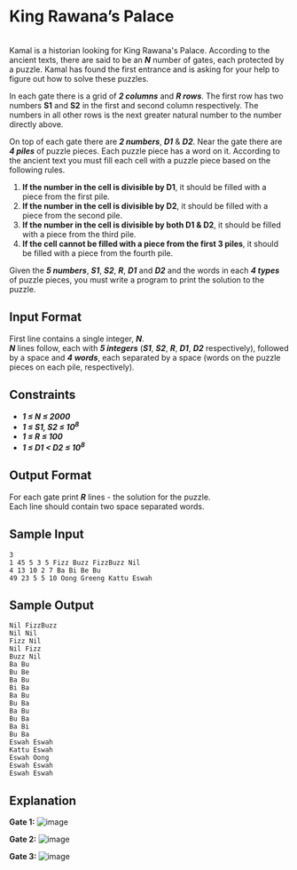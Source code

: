 # King Rawana’s Palace  
&nbsp;  
Kamal is a historian looking for King Rawana's Palace. According to the ancient texts, 
there are said to be an **_N_** number of gates, each protected by a puzzle. 
Kamal has found the first entrance and is asking for your help to figure out how to solve these puzzles.

In each gate there is a grid of **_2 columns_** and **_R rows_**. 
The first row has two numbers **S1** and **S2** in the first and second column respectively. 
The numbers in all other rows is the next greater natural number to the number directly above.

On top of each gate there are **_2 numbers_**, **_D1_** & **_D2_**. 
Near the gate there are **_4 piles_** of puzzle pieces. Each puzzle piece has a word on it. 
According to the ancient text you must fill each cell with a puzzle piece based on the following rules.

   1. **If the number in the cell is divisible by D1**, it should be filled with a piece from the first pile.
   2. **If the number in the cell is divisible by D2**, it should be filled with a piece from the second pile.
   3. **If the number in the cell is divisible by both D1 & D2**, it should be filled with a piece from the third pile.
   4. **If the cell cannot be filled with a piece from the first 3 piles**, 
   it should be filled with a piece from the fourth pile.

Given the **_5 numbers_**, **_S1_**, **_S2_**, **_R_**, **_D1_** and **_D2_** 
and the words in each **_4 types_** of puzzle pieces, you must write a program to print the solution to the puzzle. 
  
## Input Format

First line contains a single integer, **_N_**.  
**_N_** lines follow, each with **_5 integers_** (**_S1_**, **_S2_**, **_R_**, **_D1_**, **_D2_** respectively), 
followed by a space and **_4 words_**, each separated by a space (words on the puzzle pieces on each pile, 
respectively).

## Constraints

- ***1 &le; N &le; 2000***
- ***1 &le; S1, S2 &le; 10<sup>8</sup>***
- ***1 &le; R &le; 100***
- ***1 &le; D1 < D2 &le; 10<sup>8</sup>***

## Output Format

For each gate print ***R*** lines - the solution for the puzzle.  
Each line should contain two space separated words.
  
## Sample Input

```
3
1 45 5 3 5 Fizz Buzz FizzBuzz Nil
4 13 10 2 7 Ba Bi Be Bu
49 23 5 5 10 Oong Greeng Kattu Eswah
```

## Sample Output

```
Nil FizzBuzz
Nil Nil
Fizz Nil
Nil Fizz
Buzz Nil
Ba Bu
Bu Be
Ba Bu
Bi Ba
Ba Bu
Bu Ba
Ba Bu
Bu Ba
Ba Bi
Bu Ba
Eswah Eswah
Kattu Eswah
Eswah Oong
Eswah Eswah
Eswah Eswah
```
  
## Explanation

**Gate 1:**
![image](https://s3.amazonaws.com/hr-assets/0/1557961755-8059fe32da-FizzBuzz-Gate1.png)

**Gate 2:**
![image](https://s3.amazonaws.com/hr-assets/0/1557961792-99a38cca98-FizzBuzz-Gate2.png)

**Gate 3:**
![image](https://s3.amazonaws.com/hr-assets/0/1557961810-d242f86b07-FizzBuzz-Gate3.png)
